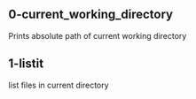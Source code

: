 ## 0-current_working_directory
Prints absolute path of current working directory
## 1-listit
list files in current directory
